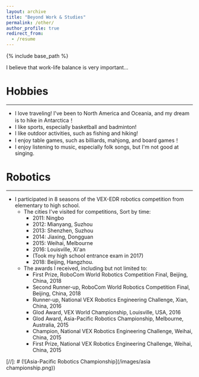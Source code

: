 ```yaml
---
layout: archive
title: "Beyond Work & Studies"
permalink: /other/
author_profile: true
redirect_from:
  - /resume
---
```


{% include base_path %}

I believe that work-life balance is very important...

Hobbies
======
---
* I love traveling! I've been to North America and Oceania, and my dream is to hike in Antarctica！
* I like sports, especially basketball and badminton!
* I like outdoor activities, such as fishing and hiking!
* I enjoy table games, such as billiards, mahjong, and board games！
* I enjoy listening to music, especially folk songs, but I'm not good at singing.

Robotics
======
---
* I participated in 8 seasons of the VEX-EDR robotics competition from elementary to high school.
  * The cities I've visited for competitions, Sort by time:
    * 2011: Ningbo
    * 2012: Mianyang, Suzhou
    * 2013: Shenzhen, Suzhou
    * 2014: Jiaxing, Dongguan
    * 2015: Weihai, Melbourne
    * 2016: Louisville, Xi'an
    * (Took my high school entrance exam in 2017)
    * 2018: Beijing, Hangzhou.
  * The awards I received, including but not limited to:
    * First Prize, RoboCom World Robotics Competition Final, Beijing, China, 2018
    * Second Runner-up, RoboCom World Robotics Competition Final, Beijing, China, 2018
    * Runner-up, National VEX Robotics Engineering Challenge, Xian, China, 2016
    * Glod Award, VEX World Championship, Louisville, USA, 2016
    * Glod Award, Asia-Pacific Robotics Championship, Melbourne, Australia, 2015
    * Champion, National VEX Robotics Engineering Challenge, Weihai, China, 2015
    * First Prize, National VEX Robotics Engineering Challenge, Weihai, China, 2015

[//]: # (![Asia-Pacific Robotics Championship](/images/asia championship.png))
